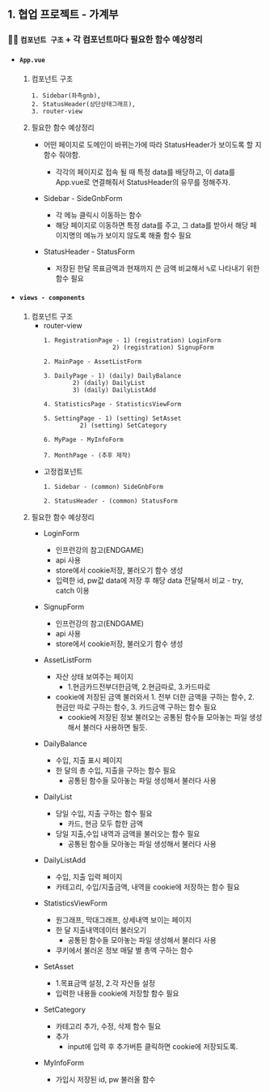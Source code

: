 ## 1. 협업 프로젝트 - 가계부
### ✍🏻 `컴포넌트 구조` + 각 컴포넌트마다 필요한 함수 예상정리
- #### `App.vue`
	1.  컴포넌트 구조
		```
		1. Sidebar(좌측gnb), 
		2. StatusHeader(상단상태그래프), 
		3. router-view
		```
	2. 필요한 함수 예상정리
		- 어떤 페이지로 도메인이 바뀌는가에 따라 StatusHeader가 보이도록 할 지 함수 줘야함.
			- 각각의 페이지로 접속 될 때 특정 data를 배당하고, 이 data를 App.vue로 연결해줘서 StatusHeader의 유무를 정해주자.
			
		- Sidebar - SideGnbForm
			- 각 메뉴 클릭시 이동하는 함수
			- 해당 페이지로 이동하면 특정 data를 주고, 그 data를 받아서 해당 페이지명의 메뉴가 보이지 않도록 해줄 함수 필요
			
		- StatusHeader - StatusForm
			- 저장된 한달 목표금액과 현재까지 쓴 금액 비교해서	`%`로 나타내기 위한 함수 필요

- #### `views - components`
	1.  컴포넌트 구조	
		- router-view
			```
			1. RegistrationPage - 1) (registration) LoginForm
				               2) (registration) SignupForm
			
			2. MainPage - AssetListForm
			
			3. DailyPage - 1) (daily) DailyBalance
					2) (daily) DailyList
					3) (daily) DailyListAdd
			
			4. StatisticsPage - StatisticsViewForm
			
			5. SettingPage - 1) (setting) SetAsset
					  2) (setting) SetCategory
			
			6. MyPage - MyInfoForm

			7. MonthPage - (추후 제작)
			```
		- 고정컴포넌트
			```
			1. Sidebar - (common) SideGnbForm
			
			2. StatusHeader - (common) StatusForm
			```
	2. 필요한 함수 예상정리
		- LoginForm
		    - 인프런강의 참고(ENDGAME)
		    - api 사용
		    - store에서 cookie저장, 불러오기 함수 생성
		    - 입력한 id, pw값 data에 저장 후 해당 data 전달해서 비교 - try, catch 이용 
		    
		 - SignupForm
			 - 인프런강의 참고(ENDGAME)
			 - api 사용
			 - store에서 cookie저장, 불러오기 함수 생성
			 
		- AssetListForm
			- 자산 상태 보여주는 페이지
				- 1.현금카드전부더한금액, 2.현금따로, 3.카드따로
			- cookie에 저장된 금액 불러와서 1. 전부 더한 금액을 구하는 함수, 2. 현금만 따로 구하는 함수, 3. 카드금액 구하는 함수 필요
				- cookie에 저장된 정보 불러오는 공통된 함수들 모아놓는 파일 생성해서 불러다 사용하면 될듯.
		
		- DailyBalance
			- 수입, 지출 표시 페이지
			- 한 달의 총 수입, 지출을 구하는 함수 필요
				- 공통된 함수들 모아놓는 파일 생성해서 불러다 사용
			
		- DailyList
			- 당일 수입, 지출 구하는 함수 필요
				- 카드, 현금 모두 합한 금액
			- 당일 지출,수입 내역과 금액을 불러오는 함수 필요 
				- 공통된 함수들 모아놓는 파일 생성해서 불러다 사용
			
		- DailyListAdd
			- 수입, 지출 입력 페이지
			- 카테고리, 수입/지출금액, 내역을 cookie에 저장하는 함수 필요
			
		- StatisticsViewForm
			- 원그래프, 막대그래프, 상세내역 보이는 페이지
			- 한 달 지출내역데이터 불러오기
				- 공통된 함수들 모아놓는 파일 생성해서 불러다 사용	
			- 쿠키에서 불러온 정보 매달 별 총액 구하는 함수
			
		- SetAsset
			- 1.목표금액 설정, 2.각 자산들 설정
			- 입력한 내용들 cookie에 저장할 함수 필요
			
		- SetCategory
			- 카테고리 추가, 수정, 삭제 함수 필요
			- 추가
				- input에 입력 후 추가버튼 클릭하면 cookie에 저장되도록.
				

		- MyInfoForm
			- 가입시 저장된 id, pw 불러올 함수

		


